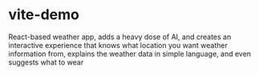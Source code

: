 # vite-demo
React-based weather app, adds a heavy dose of AI, and creates an interactive experience that knows what location you want weather information from, explains the weather data in simple language, and even suggests what to wear
